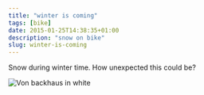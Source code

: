 ```yaml
---
title: "winter is coming"
tags: [bike]
date: 2015-01-25T14:38:35+01:00
description: "snow on bike"
slug: winter-is-coming
---
```


Snow during winter time. How unexpected this could be?

![Von backhaus in white](/images/20150124_131420.jpg")

